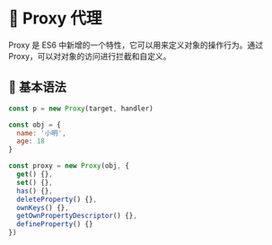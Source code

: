 # 🎯 Proxy 代理

Proxy 是 ES6 中新增的一个特性，它可以用来定义对象的操作行为。通过 Proxy，可以对对象的访问进行拦截和自定义。

## 📝 基本语法

```js
const p = new Proxy(target, handler)

const obj = {
  name: '小明',
  age: 18
}

const proxy = new Proxy(obj, {
  get() {},
  set() {},
  has() {},
  deleteProperty() {},
  ownKeys() {},
  getOwnPropertyDescriptor() {},
  defineProperty() {}
})
```
